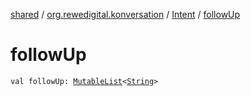 [shared](../../index.md) / [org.rewedigital.konversation](../index.md) / [Intent](index.md) / [followUp](./follow-up.md)

# followUp

`val followUp: `[`MutableList`](https://kotlinlang.org/api/latest/jvm/stdlib/kotlin.collections/-mutable-list/index.html)`<`[`String`](https://kotlinlang.org/api/latest/jvm/stdlib/kotlin/-string/index.html)`>`